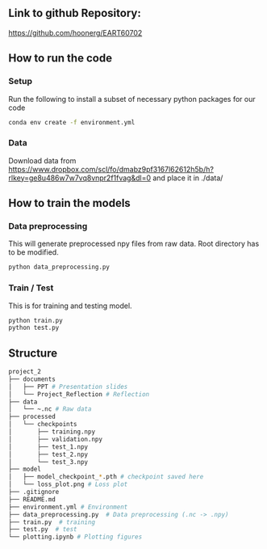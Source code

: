 ## Link to github Repository:
https://github.com/hoonerg/EART60702

## How to run the code

### Setup
Run the following to install a subset of necessary python packages for our code
```sh
conda env create -f environment.yml
```

### Data
Download data from https://www.dropbox.com/scl/fo/dmabz9pf3167l62612h5b/h?rlkey=ge8u486w7w7vq8vnpr2f1fvag&dl=0
and place it in ./data/

## How to train the models

### Data preprocessing
This will generate preprocessed npy files from raw data. Root directory has to be modified.
```sh
python data_preprocessing.py
```

### Train / Test
This is for training and testing model.
```sh
python train.py
python test.py
```

## Structure

```sh
project_2
├── documents
│   ├── PPT # Presentation slides
│   └── Project_Reflection # Reflection
├── data
│   └── ~.nc # Raw data
├── processed
│   └── checkpoints
│       ├── training.npy
│       ├── validation.npy
│       ├── test_1.npy
│       ├── test_2.npy
│       └── test_3.npy
├── model
│   ├── model_checkpoint_*.pth # checkpoint saved here
│   └── loss_plot.png # Loss plot
├── .gitignore
├── README.md
├── environment.yml # Environment
├── data_preprocessing.py  # Data preprocessing (.nc -> .npy)
├── train.py  # training
├── test.py  # test
└── plotting.ipynb # Plotting figures

```
